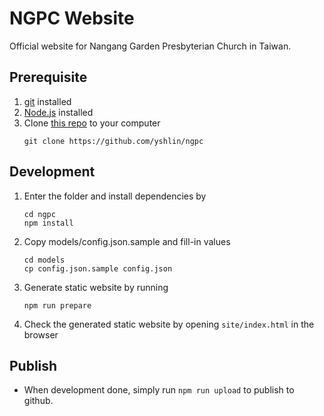 # NGPC Website
Official website for Nangang Garden Presbyterian Church in Taiwan.

## Prerequisite

1. [git](https://git-scm.com/) installed
2. [Node.js](https://nodejs.org/) installed
3. Clone [this repo](https://github.com/yshlin/ngpc) to your computer
   ```
   git clone https://github.com/yshlin/ngpc
   ```
## Development
1. Enter the folder and install dependencies by 
   ```
   cd ngpc
   npm install
   ```
2. Copy models/config.json.sample and fill-in values
   ```
   cd models
   cp config.json.sample config.json
   ```
3. Generate static website by running
   ```
   npm run prepare
   ```
4. Check the generated static website by opening ```site/index.html``` in the browser
## Publish
* When development done, simply run ```npm run upload``` to publish to github.

